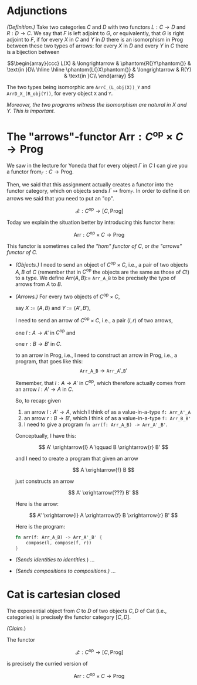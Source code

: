 
# Adjunctions

*(Definition.)* Take two categories $C$ and $D$ with two functors $L : C \to D$ and $R : D \to C$.
We say that $F$ is left adjoint to $G$, or equivalently, that $G$ is right adjoint to $F$, if for every $X$ in $C$ and $Y$ in $D$ there is an isomorphism in $\textsf{Prog}$ between these two types of arrows: for every $X$ in $D$ and every $Y$ in $C$ there is a bijection between

$$\begin{array}{ccc}
L(X) & \longrightarrow & \phantom{R(}Y\phantom{)} & \text{in }D\\ \hline \hline
\phantom{L(}X\phantom{)} & \longrightarrow & R(Y) & \text{in }C\\
\end{array}
$$

The two types being isomorphic are `ArrC_(L_obj(X))_Y` and `ArrD_X_(R_obj(Y))`, for every object `X` and `Y`.

*Moreover, the two programs witness the isomorphism are natural in $X$ and $Y$. This is important.*

# The "arrows"-functor $\text{Arr} : C^\textsf{op} \times C \to \textsf{Prog}$

We saw in the lecture for Yoneda that for every object $\Gamma$ in $C$ I can give you a functor $\textsf{from}_\Gamma : C \to \textsf{Prog}$.

Then, we said that this assignment actually creates a functor into the functor category, which on objects sends $\Gamma \mapsto \textsf{from}_\Gamma$. In order to define it on arrows we said that you need to put an "$\textsf{op}$".

$$よ : C^{\textsf{op}} \to [C,\textsf{Prog}]$$

Today we explain the situation better by introducing this functor here:

$$\text{Arr} : C^\textsf{op} \times C \to \textsf{Prog}$$

This functor is sometimes called *the "hom" functor of $C$*, or *the "arrows" functor of $C$.*

- *(Objects.)* I need to send an object of $C^\textsf{op} \times C$, i.e., a pair of two objects $A,B$ of $C$ (remember that in $C^\textsf{op}$ the objects are the same as those of $C$!) to a type. We define $\text{Arr}(A,B) :=$ `Arr_A_B` to be precisely the type of arrows from $A$ to $B$.
- *(Arrows.)* For every two objects of $C^\textsf{op} \times C$, 
    
    say $X := (A,B)$ and $Y := (A',B')$, 
    
    I need to send an arrow of $C^\textsf{op} \times C$, i.e., a pair $(l,r)$ of two arrows, 
    
    one $l : A \to A'$ in $C^\textsf{op}$ and

    one $r : B \to B'$ in $C$.

    to an arrow in $\text{Prog}$, i.e., I need to construct an arrow in $\text{Prog}$, i.e., a program, that goes like this: $$\texttt{Arr\_A\_B} \longrightarrow \texttt{Arr\_A}'\_\texttt{B}'$$
    
    Remember, that $l : A \to A'$ in $C^\textsf{op}$, which therefore actually comes from an arrow $l : A' \to A$ in $C$.

    So, to recap: given

    1. an arrow $l : A' \to A$, which I think of as a value-in-a-type `f: Arr_A'_A`
    1. an arrow $r : B \to B'$, which I think of as a value-in-a-type `f: Arr_B_B'`
    3. I need to give a program `fn arr(f: Arr_A_B) -> Arr_A'_B'`.

    Conceptually, I have this:

    $$
    A' \xrightarrow{l} A \qquad B \xrightarrow{r} B'
    $$

    and I need to create a program that given an arrow

    $$
    A \xrightarrow{f} B 
    $$

    just constructs an arrow
    
    $$
    A' \xrightarrow{???} B'
    $$

    Here is the arrow:

    $$
    A' \xrightarrow{l} A \xrightarrow{f} B \xrightarrow{r} B'
    $$

    Here is the program:
    ```rust
    fn arr(f: Arr_A_B) -> Arr_A'_B' {
        compose(l, compose(f, r))
    }
    ```
- *(Sends identities to identities.*) ...
- *(Sends compositions to compositions.)* ...

# $\text{Cat}$ is cartesian closed

The exponential object from $C$ to $D$ of two objects $C,D$ of $\text{Cat}$ (i.e., categories) is precisely the functor category $[C,D]$.

*(Claim.*) 

The functor 

$$よ : C^\textsf{op} \to [C, \text{Prog}]$$

is precisely the curried version of 

$$\text{Arr} : C^\textsf{op} \times C \to \text{Prog}$$